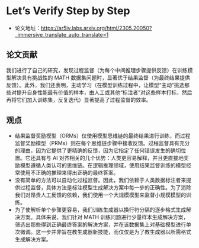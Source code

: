 # Let’s Verify Step by Step
- 论文地址：https://ar5iv.labs.arxiv.org/html/2305.20050?_immersive_translate_auto_translate=1

## 论文贡献
我们进行了自己的研究，发现过程监督（为每个中间推理步骤提供反馈）在训练模型解决具有挑战性的 MATH 数据集问题时，显著优于结果监督（为最终结果提供反馈）。此外，我们还表明，主动学习（在模型训练过程中，让模型“主动”挑选那些对提升自身性能最有价值的样本，由人工或其他“标注者”对这些样本打标，然后再将它们加入训练集，反复迭代）显著提高了过程监督的效率。

## 观点
- 结果监督奖励模型（ORMs）仅使用模型思维链的最终结果进行训练，而过程监督奖励模型（PRMs）则在每个思维链步骤中接收反馈。过程监督具有充分的理由，因为它提供了更精确的反馈，因为它指定了任何错误发生的确切位置。它还具有与 AI 对齐相关的几个优势：人类更容易解释，并且更直接地奖励模型遵循人类认可的思维链。在逻辑推理领域，使用结果监督训练的模型经常使用不正确的推理来得出正确的最终答案。
- 没有简单的方法可以自动化过程监督。因此，我们依赖于人类数据标注者来提供过程监督，具体方法是标注模型生成解决方案中每一步的正确性。为了消除我们对昂贵人工反馈的依赖，我们使用一个大规模模型来监督小规模模型的训练。
- 为了使解析单个步骤更容易，我们训练生成器以换行符分隔的逐步格式生成解决方案。具体来说，我们针对 MATH 训练问题进行少量样本生成解决方案，筛选出那些得到正确最终答案的解决方案，并在该数据集上对基础模型进行单次微调。这一步并非旨在教生成器新技能，而仅仅是为了教生成器以所需格式生成解决方案。
